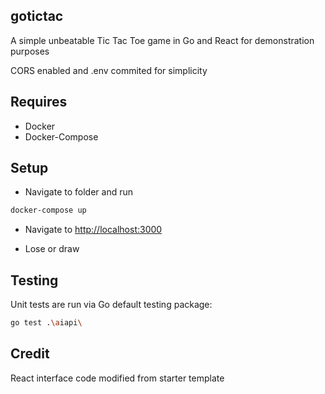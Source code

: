 ## gotictac

A simple unbeatable Tic Tac Toe game in Go and React for demonstration purposes

CORS enabled and .env commited for simplicity

## Requires

- Docker
- Docker-Compose

## Setup

- Navigate to folder and run 

```sh
docker-compose up
```

- Navigate to <http://localhost:3000>

- Lose or draw

## Testing

Unit tests are run via Go default testing package:

```sh
go test .\aiapi\
```

## Credit

React interface code modified from starter template